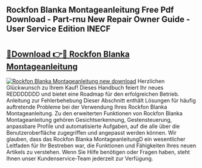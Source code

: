 ## Rockfon Blanka Montageanleitung Free Pdf Download - Part-rnu New Repair Owner Guide - User Service Edition lNECF

# <h2><a href="http://df6qd5q.blite.top/?on=Rockfon+Blanka+Montageanleitung">🔗Download 👉🔴 Rockfon Blanka Montageanleitung</a></h2>

[![Rockfon Blanka Montageanleitung new download](https://i.imgur.com/lujVjoI.png)](http://df6qd5q.blite.top/?on=Rockfon+Blanka+Montageanleitung)
Herzlichen Glückwunsch zu Ihrem Kauf! Dieses Handbuch feiert Ihr neues REDDDDDDD und bietet eine Roadmap für den erfolgreichen Betrieb. Anleitung zur Fehlerbehebung Dieser Abschnitt enthält Lösungen für häufig auftretende Probleme bei der Verwendung Ihres Rockfon Blanka Montageanleitung. Zu den erweiterten Funktionen von Rockfon Blanka Montageanleitung gehören Gesichtserkennung, Gestensteuerung, anpassbare Profile und automatisierte Aufgaben, auf die alle über die Benutzeroberfläche zugegriffen und angepasst werden können. Wir glauben, dass das Rockfon Blanka MontageanleitungD ein wesentlicher Leitfaden für Ihr Bestreben war, die Funktionen und Fähigkeiten Ihres neuen Artikels zu verstehen. Wenn Sie Hilfe benötigen oder Fragen haben, steht Ihnen unser Kundenservice-Team jederzeit zur Verfügung.
